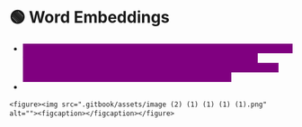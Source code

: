 # 🟢 Word Embeddings

* <mark style="color:purple;background-color:purple;">**In NLP, word embedding is a term used for the representation of words for text analysis, typically in the form of real value vector that encodes the meaning of the word such that the vector closer in the vector space are expected to be similar in the meaning**</mark>
*

    <figure><img src=".gitbook/assets/image (2) (1) (1) (1) (1).png" alt=""><figcaption></figcaption></figure>
